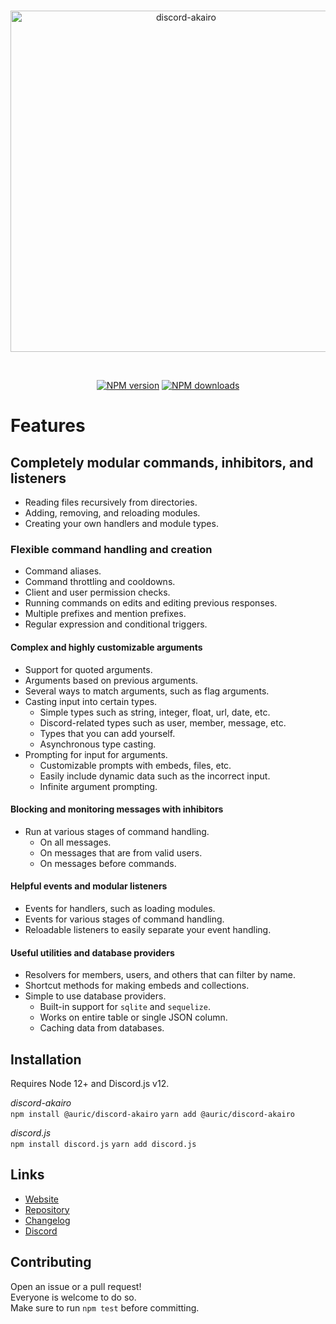 
<div align="center">
  <br />
  <p>
    <a href="https://discord-akairo.github.io"><img src="https://discord-akairo.github.io/static/logo.svg" width="546" alt="discord-akairo" /></a>
  </p>
  <br />
  <p>
    <a href="https://www.npmjs.com/package/@auric/discord-akairo"><img src="https://img.shields.io/npm/v/@auric/discord-akairo.svg?maxAge=3600" alt="NPM version" /></a>
    <a href="https://www.npmjs.com/package/@auric/discord-akairo"><img src="https://img.shields.io/npm/dt/@auric/discord-akairo.svg?maxAge=3600" alt="NPM downloads" /></a>
  </p>
</div>

# Features

## Completely modular commands, inhibitors, and listeners

- Reading files recursively from directories.
- Adding, removing, and reloading modules.
- Creating your own handlers and module types.

### Flexible command handling and creation

- Command aliases.
- Command throttling and cooldowns.
- Client and user permission checks.
- Running commands on edits and editing previous responses.
- Multiple prefixes and mention prefixes.
- Regular expression and conditional triggers.

#### Complex and highly customizable arguments

- Support for quoted arguments.
- Arguments based on previous arguments.
- Several ways to match arguments, such as flag arguments.
- Casting input into certain types.
  - Simple types such as string, integer, float, url, date, etc.
  - Discord-related types such as user, member, message, etc.
  - Types that you can add yourself.
  - Asynchronous type casting.
- Prompting for input for arguments.
  - Customizable prompts with embeds, files, etc.
  - Easily include dynamic data such as the incorrect input.
  - Infinite argument prompting.

#### Blocking and monitoring messages with inhibitors

- Run at various stages of command handling.
  - On all messages.
  - On messages that are from valid users.
  - On messages before commands.

#### Helpful events and modular listeners

- Events for handlers, such as loading modules.
- Events for various stages of command handling.
- Reloadable listeners to easily separate your event handling.

#### Useful utilities and database providers

- Resolvers for members, users, and others that can filter by name.
- Shortcut methods for making embeds and collections.
- Simple to use database providers.
  - Built-in support for `sqlite` and `sequelize`.
  - Works on entire table or single JSON column.
  - Caching data from databases.

## Installation

Requires Node 12+ and Discord.js v12.  

*discord-akairo*  
`npm install @auric/discord-akairo`
`yarn add @auric/discord-akairo`

*discord.js*  
`npm install discord.js`
`yarn add discord.js`

## Links

- [Website](https://discord-akairo.github.io)
- [Repository](https://github.com/ItsAuric/discord-akairo)  
- [Changelog](https://github.com/ItsAuric/discord-akairo/releases)
- [Discord](https://discord.gg/arTauDY)  

## Contributing

Open an issue or a pull request!  
Everyone is welcome to do so.  
Make sure to run `npm test` before committing.  
